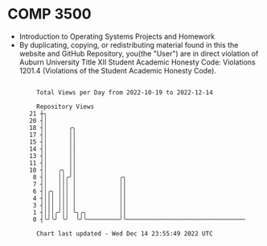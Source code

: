 # COMP 3500
- Introduction to Operating Systems Projects and Homework
- By duplicating, copying, or redistributing material found in this the website and GitHub Repository, you(the "User") are in direct violation of Auburn University Title XII Student Academic Honesty Code: Violations 1201.4 (Violations of the Student Academic Honesty Code).
```

        Total Views per Day from 2022-10-19 to 2022-12-14

        Repository Views
      21 ┼╮
      20 ┤│
      18 ┤│      ╭╮
      17 ┤│      ││
      15 ┤│      ││
      14 ┤│      ││
      13 ┤│      ││
      11 ┤│      ││
      10 ┤│   ╭╮ ││
       8 ┤│   ││╭╯│            ╭╮
       7 ┤│   │││ │            ││
       6 ┤│╭╮ │││ │            ││
       4 ┤│││ │││ │            ││
       3 ┤│││ │││ │            ││
       1 ┤│││╭╯││ ╰╮╭╮         ││
       0 ┤╰╯╰╯ ╰╯  ╰╯╰─────────╯╰─────────────────────────────────

        Chart last updated - Wed Dec 14 23:55:49 2022 UTC
        
```
